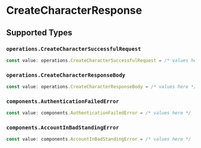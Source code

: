 # CreateCharacterResponse


## Supported Types

### `operations.CreateCharacterSuccessfulRequest`

```typescript
const value: operations.CreateCharacterSuccessfulRequest = /* values here */
```

### `operations.CreateCharacterResponseBody`

```typescript
const value: operations.CreateCharacterResponseBody = /* values here */
```

### `components.AuthenticationFailedError`

```typescript
const value: components.AuthenticationFailedError = /* values here */
```

### `components.AccountInBadStandingError`

```typescript
const value: components.AccountInBadStandingError = /* values here */
```

